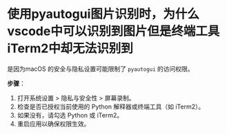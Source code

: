 # 使用pyautogui图片识别时，为什么vscode中可以识别到图片但是终端工具iTerm2中却无法识别到

是因为macOS 的安全与隐私设置可能限制了 `pyautogui` 的访问权限。

**步骤**：

1. 打开系统设置 > 隐私与安全性 > 屏幕录制。
2. 检查是否已授权当前使用的 Python 解释器或终端工具（如 iTerm2）。
3. 如果没有，请勾选 Python 或 iTerm2。
4. 重启应用以确保权限生效。